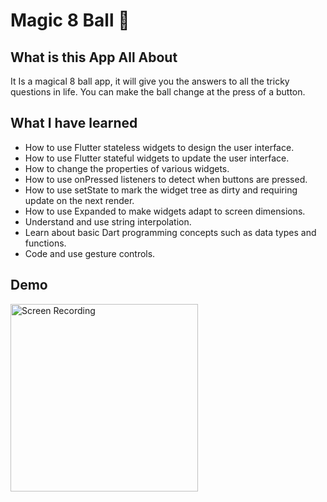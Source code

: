 # Magic 8 Ball 🎱

## What is this App All About

It Is a magical 8 ball app, it will give you the answers to all the tricky questions in life. You can make the ball change at the press of a button. 


## What I have learned

- How to use Flutter stateless widgets to design the user interface.
- How to use Flutter stateful widgets to update the user interface.
- How to change the properties of various widgets.
- How to use onPressed listeners to detect when buttons are pressed.
- How to use setState to mark the widget tree as dirty and requiring update on the next render.
- How to use Expanded to make widgets adapt to screen dimensions.
- Understand and use string interpolation.
- Learn about basic Dart programming concepts such as data types and functions.
- Code and use gesture controls.


## Demo

<img src="Demo/Screen%20Recording.gif" alt="Screen Recording" width="300"/>